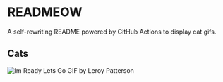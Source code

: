 # READMEOW

A self-rewriting README powered by GitHub Actions to display cat gifs.

## Cats

![Im Ready Lets Go GIF by Leroy Patterson](https://media2.giphy.com/media/CjmvTCZf2U3p09Cn0h/200.gif?cid=9acd02dai2edicvfwdh4zgyo3w8hj0q78f741r6kajzgwpsf&ep=v1_gifs_search&rid=200.gif&ct=g)
